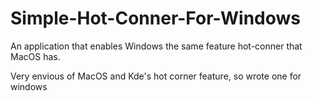 # Simple-Hot-Conner-For-Windows
An application that enables Windows the same feature hot-conner that MacOS has.

Very envious of MacOS and Kde's hot corner feature, so wrote one for windows
